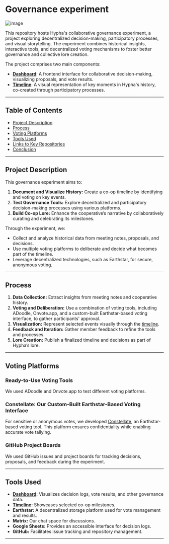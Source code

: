 # Governance experiment
![image](https://github.com/hyphacoop/governance-experiment/assets/631268/468b3e0b-ab1a-4a61-a631-01bd008d930d)

This repository hosts Hypha's collaborative governance experiment, a project exploring decentralized decision-making, participatory processes, and visual storytelling. The experiment combines historical insights, interactive tools, and decentralized voting mechanisms to foster better governance and collective lore creation.

The project comprises two main components:
- [**Dashboard**](./dashboard): A frontend interface for collaborative decision-making, visualizing proposals, and vote results.
- [**Timeline**](./timeline): A visual representation of key moments in Hypha's history, co-created through participatory processes.

---

## Table of Contents

- [Project Description](#project-description)
- [Process](#process)
- [Voting Platforms](#voting-platforms)
- [Tools Used](#tools-used)
- [Links to Key Repositories](#links-to-key-repositories)
- [Conclusion](#conclusion)

---

## Project Description

This governance experiment aims to:
1. **Document and Visualize History:** Create a co-op timeline by identifying and voting on key events.
2. **Test Governance Tools:** Explore decentralized and participatory decision-making processes using various platforms.
3. **Build Co-op Lore:** Enhance the cooperative’s narrative by collaboratively curating and celebrating its milestones.

Through the experiment, we:
- Collect and analyze historical data from meeting notes, proposals, and decisions.
- Use multiple voting platforms to deliberate and decide what becomes part of the timeline.
- Leverage decentralized technologies, such as Earthstar, for secure, anonymous voting.

---

## Process

1. **Data Collection:** Extract insights from meeting notes and cooperative history.
2. **Voting and Deliberation:** Use a combination of voting tools, including ADoodle, Onvote.app, and a custom-built Earthstar-based voting interface, to gather participants' approval.
3. **Visualization:** Represent selected events visually through the [timeline](./timeline).
4. **Feedback and Iteration:** Gather member feedback to refine the tools and processes.
5. **Lore Creation:** Publish a finalized timeline and decisions as part of Hypha’s lore.

---

## Voting Platforms

### Ready-to-Use Voting Tools
We used ADoodle and Onvote.app to test different voting platforms.

### Constellate: Our Custom-Built Earthstar-Based Voting Interface
For sensitive or anonymous votes, we developed [Constellate](https://github.com/tripledoublev/voting-interface), an Earthstar-based voting tool. This platform ensures confidentiality while enabling accurate vote tallying.

### GitHub Project Boards
We used GitHub issues and project boards for tracking decisions, proposals, and feedback during the experiment.

---

## Tools Used

- **[Dashboard](./dashboard):** Visualizes decision logs, vote results, and other governance data.
- **[Timeline](./timeline):** Showcases selected co-op milestones.
- **Earthstar:** A decentralized storage platform used for vote management and results.
- **Matrix:** Our chat space for discussions.
- **Google Sheets:** Provides an accessible interface for decision logs.
- **GitHub:** Facilitates issue tracking and repository management.

---


